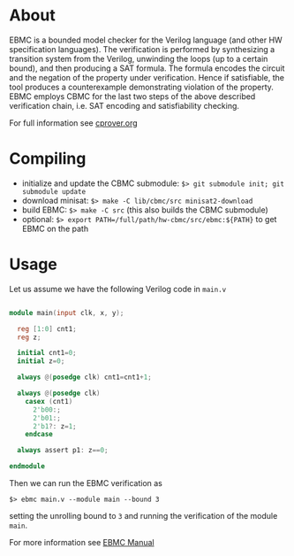 About
=======

EBMC is a bounded model checker for the Verilog language (and other HW
specification languages). The verification is performed by synthesizing a
transition system from the Verilog, unwinding the loops (up to a certain bound),
and then producing a SAT formula. The formula encodes the circuit and the
negation of the property under verification. Hence if satisfiable, the tool
produces a counterexample demonstrating violation of the property. EBMC employs
CBMC for the last two steps of the above described verification chain, i.e. SAT
encoding and satisfiability checking.

For full information see [cprover.org](http://www.cprover.org/ebmc/)

Compiling
=========

- initialize and update the CBMC submodule: `$> git submodule init; git submodule update`
- download minisat: `$> make -C lib/cbmc/src minisat2-download`
- build EBMC: `$> make -C src` (this also builds the CBMC submodule)
- optional: `$> export PATH=/full/path/hw-cbmc/src/ebmc:${PATH}` to get EBMC on the path

Usage
=====

Let us assume we have the following Verilog code in `main.v`

```main.v

module main(input clk, x, y);

  reg [1:0] cnt1;
  reg z;

  initial cnt1=0;
  initial z=0;

  always @(posedge clk) cnt1=cnt1+1;

  always @(posedge clk)
    casex (cnt1)
      2'b00:;
      2'b01:;
      2'b1?: z=1;
    endcase

  always assert p1: z==0;

endmodule

```

Then we can run the EBMC verification as

`$> ebmc main.v --module main --bound 3`

setting the unrolling bound to `3` and running the verification of the module `main`.

For more information see [EBMC Manual](http://www.cprover.org/ebmc/manual/)
